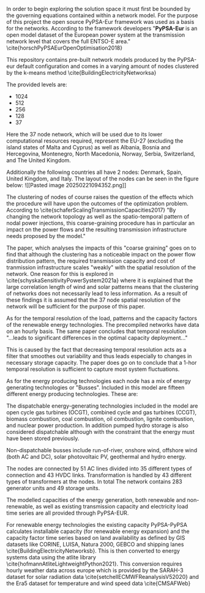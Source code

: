 In order to begin exploring the solution space it must first be bounded by the governing equations contained within a network model. For the purpose of this project the open source PyPSA-Eur framework was used as a basis for the networks. According to the framework developers "**PyPSA-Eur** is an open model dataset of the European power system at the transmission network level that covers the full ENTSO-E area." \cite{horschPyPSAEurOpenOptimisation2018}

This repository contains pre-built network models produced by the PyPSA-eur default configuration and comes in a varying amount of nodes clustered by the k-means method \cite{BuildingElectricityNetworksa}

The provided levels are:
- 1024
- 512
- 256
- 128
- 37

Here the 37 node network, which will be used due to its lower computational resources required, represent the EU-27 (excluding the island states of Malta and Cyprus) as well as Albania, Bosnia and Hercegovina, Montenegro, North Macedonia, Norway, Serbia, Switzerland, and The United Kingdom.

Additionally the following countries all have 2 nodes: Denmark, Spain, United Kingdom, and Italy. The layout of the nodes can be seen in the figure below:
![[Pasted image 20250221094352.png]]

The clustering of nodes of course raises the question of the effects which the procedure will have upon the outcomes of the optimization problem. According to \cite{schaferScalingTransmissionCapacities2017} 
"By changing the network topology as well as the spatio-temporal pattern of nodal power injections, this coarse-graining procedure has in particular an impact on the power flows and the resulting transmission infrastructure needs proposed by the model."

The paper, which analyses the impacts of this "coarse graining" goes on to find that although the clustering has a noticeable impact on the power flow distribution pattern, the required transmission capacity and cost of tranmission infrastructure scales "weakly" with the spatial resolution of the network. One reason for this is explored in \cite{schyskaSensitivityPowerSystem2021a} where it is explained that the large correlation length of wind and solar patterns means that the clustering of networks does not necessarily lead to less information.
As a result of these findings it is assumed that the 37 node spatial resolution of the  network will be sufficient for the purpose of this paper.

As for the temporal resolution of the load, patterns and the capacity factors of the renewable energy technologies. The precompiled networks have data on an hourly basis. The same paper concludes that temporal resolution  "...leads to significant differences in the optimal capacity deployment..."

This is caused by the fact that decreasing temporal resolution acts as a filter that smoothes out variability and thus leads especially to changes in necessary storage capacity.  The paper does go on to conclude that a 1-hor temporal resolution is sufficient to capture most system fluctuations.

As for the energy producing technologies each node has a mix of energy generating technologies or "Busses". Included in this model are fifteen different energy producing technologies. These are:

The dispatchable energy-generating technologies included in the model are open cycle gas turbines (OCGT), combined cycle and gas turbines (CCGT), biomass combustion, coal combustion, oil combustion, lignite combustion, and nuclear power production. In addition pumped hydro storage is also considered dispatchable although with the constraint that the energy must have been stored previously.

Non-dispatchable busses include run-of-river, onshore wind, offshore wind (both AC and DC), solar photovoltaic PV, geothermal and hydro energy.

The nodes are connected by 51 AC lines divided into 35 different types of connection and 43 HVDC links. Transformation is handled by 43 different types of transformers at the nodes. In total The network contains 283 generator units and 49 storage units. 

The modelled capacities of the energy generation, both renewable and non-renewable, as well as existing transmission capacity and electricity load time series are all provided through PyPSA-EUR.

For renewable energy technologies the existing capacity PyPSA-PyPSA calculates installable capacity (for renewable energy expansion) and the capacity factor time series based on land availability as defined by GIS datasets like CORINE, LUISA, Natura 2000, GEBCO and shipping lanes \cite{BuildingElectricityNetworksb}. This is then converted to energy systems data using the atlite library \cite{hofmannAtliteLightweightPython2021}. This conversion requires hourly weather data across europe which is provided by the SARAH-3 dataset for solar radiation data \cite{setchellECMWFReanalysisV52020} and the Era5 dataset for temperature and wind speed data \cite{CMSAFWeb}



